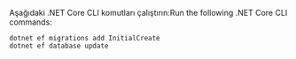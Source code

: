 
<span data-ttu-id="b8ed7-101">Aşağıdaki .NET Core CLI komutları çalıştırın:</span><span class="sxs-lookup"><span data-stu-id="b8ed7-101">Run the following .NET Core CLI commands:</span></span>

```console
dotnet ef migrations add InitialCreate
dotnet ef database update
```